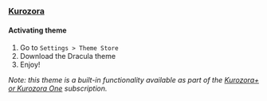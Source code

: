 ### [Kurozora](https://kurozora.app)

#### Activating theme

1. Go to `Settings > Theme Store`
2. Download the Dracula theme
3. Enjoy!

*Note: this theme is a built-in functionality available as part of the [Kurozora+ or Kurozora One](https://kurozora.app/kb/iap) subscription.*